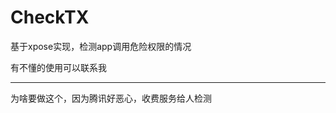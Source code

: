 # CheckTX
基于xpose实现，检测app调用危险权限的情况

有不懂的使用可以联系我

--------------------------------

为啥要做这个，因为腾讯好恶心，收费服务给人检测

